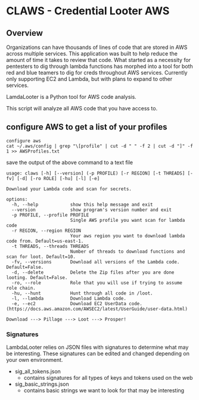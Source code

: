 # CLAWS - Credential Looter AWS

## Overview
Organizations can have thousands of lines of code that are stored in AWS across multiple services. This application was built to help reduce the amount of time it takes to review that code. What started as a necessity for pentesters to dig through lambda functions has morphed into a tool for both red and blue teamers to dig for creds throughout AWS services. Currently only supporting EC2 and Lambda, but with plans to expand to other services. 


LamdaLooter is a Python tool for AWS code analysis.


This script will analyze all AWS code that you have access to.

## configure AWS to get a list of your profiles
```
configure aws
cat ~/.aws/config | grep "\[profile" | cut -d " " -f 2 | cut -d "]" -f 1 >> AWSProfiles.txt
```
save the output of the above command to a text file

```
usage: claws [-h] [--version] (-p PROFILE) [-r REGION] [-t THREADS] [-fv] [-d] [-ro ROLE] [-hu] [-l] [-e]

Download your Lambda code and scan for secrets.

options:
  -h, --help            show this help message and exit
  --version             show program's version number and exit
  -p PROFILE, --profile PROFILE
                        Single AWS profile you want scan for lambda code
  -r REGION, --region REGION
                        Your aws region you want to download lambda code from. Default=us-east-1.
  -t THREADS, --threads THREADS
                        Number of threads to download functions and scan for loot. Default=10.
  -fv, --versions       Download all versions of the Lambda code. Default=False.
  -d, --delete          Delete the Zip files after you are done looting. Default=False.
  -ro, --role           Role that you will use if trying to assume role chain.
  -hu, --hunt           Hunt through all code in /loot.
  -l, --lambda          Download Lambda code.
  -e, --ec2             Download EC2 UserData code. (https://docs.aws.amazon.com/AWSEC2/latest/UserGuide/user-data.html)

Download ---> Pillage ---> Loot ---> Prosper!
```
### Signatures
LambdaLooter relies on JSON files with signatures to determine what may be interesting. These signatures can be edited and changed depending on your own environment. 
* sig_all_tokens.json
    * contains signatures for all types of keys and tokens used on the web
* sig_basic_strings.json
    * contains basic strings we want to look for that may be interesting



